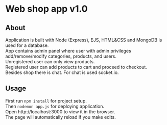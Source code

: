 # Web shop app v1.0
## About
Application is built with Node (Express), EJS, HTML&CSS and MongoDB is used for a database.   
App contains admin panel where user with admin privileges add/remove/modify categories, products, and users.  
Unregistered user can only view products.  
Registered user can add products to cart and proceed to checkout.  
Besides shop there is chat. For chat is used socket.io.  
## Usage
First run `npm install` for project setup.  
Then `nodemon app.js` for deploying application.  
Open http://localhost:3000 to view it in the browser.  
The page will automatically reload if you make edits.  
